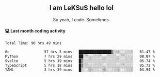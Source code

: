 <h2 align="center">I am LeKSuS hello lol</h2>
<p align="center">So yeah, I code. Sometimes.</p>

#### :computer: Last month coding activity
<!--START_SECTION:waka-->

```txt
Total Time: 90 hrs 49 mins

Go                57 hrs 5 mins   ███████████████▒░░░░░░░░░   61.47 %
Python            7 hrs 29 mins   ██░░░░░░░░░░░░░░░░░░░░░░░   08.07 %
Svelte            5 hrs 19 mins   █▒░░░░░░░░░░░░░░░░░░░░░░░   05.74 %
TypeScript        5 hrs 18 mins   █▒░░░░░░░░░░░░░░░░░░░░░░░   05.72 %
YAML              3 hrs 39 mins   █░░░░░░░░░░░░░░░░░░░░░░░░   03.94 %
```

<!--END_SECTION:waka-->
